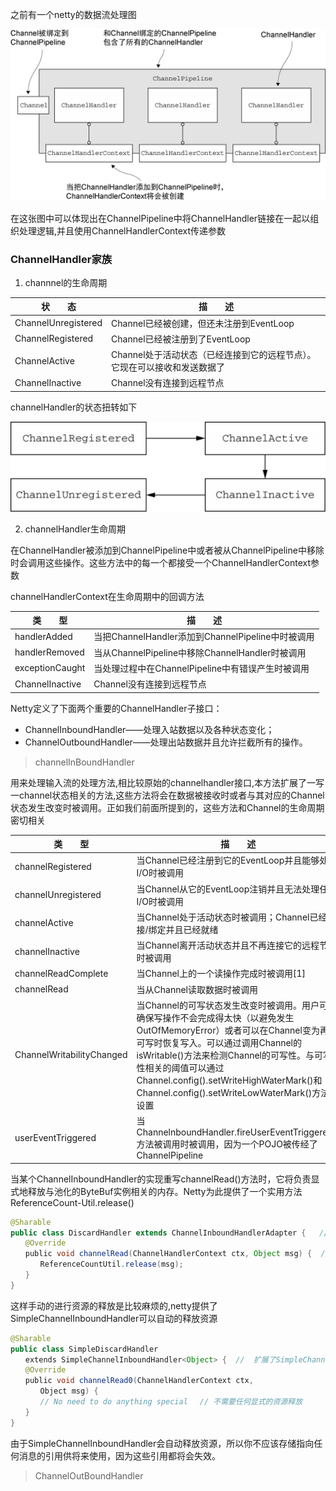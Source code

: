 
之前有一个netty的数据流处理图

![](/blogimg/netty/8.png)

在这张图中可以体现出在ChannelPipeline中将ChannelHandler链接在一起以组织处理逻辑,并且使用ChannelHandlerContext传递参数

### ChannelHandler家族

1. channnel的生命周期

|状　　态|描　　述|
|---|---|
|ChannelUnregistered|Channel已经被创建，但还未注册到EventLoop|
|ChannelRegistered|Channel已经被注册到了EventLoop|
|ChannelActive|Channel处于活动状态（已经连接到它的远程节点）。它现在可以接收和发送数据了|
|ChannelInactive|Channel没有连接到远程节点|

channelHandler的状态扭转如下

![](/blogimg/netty/9.png)

2. channelHandler生命周期

在ChannelHandler被添加到ChannelPipeline中或者被从ChannelPipeline中移除时会调用这些操作。这些方法中的每一个都接受一个ChannelHandlerContext参数

channelHandlerContext在生命周期中的回调方法

|类　　型|描　　述|
|---|---|
|handlerAdded|当把ChannelHandler添加到ChannelPipeline中时被调用|
|handlerRemoved|当从ChannelPipeline中移除ChannelHandler时被调用|
|exceptionCaught|当处理过程中在ChannelPipeline中有错误产生时被调用|
|ChannelInactive|Channel没有连接到远程节点|

Netty定义了下面两个重要的ChannelHandler子接口：

- ChannelInboundHandler——处理入站数据以及各种状态变化；
- ChannelOutboundHandler——处理出站数据并且允许拦截所有的操作。

> channelInBoundHandler

用来处理输入流的处理方法,相比较原始的channelhandler接口,本方法扩展了一写一channel状态相关的方法,这些方法将会在数据被接收时或者与其对应的Channel状态发生改变时被调用。正如我们前面所提到的，这些方法和Channel的生命周期密切相关

|类　　型|描　　述|
|----|----|
|channelRegistered|当Channel已经注册到它的EventLoop并且能够处理I/O时被调用|
|channelUnregistered|当Channel从它的EventLoop注销并且无法处理任何I/O时被调用|
|channelActive|当Channel处于活动状态时被调用；Channel已经连接/绑定并且已经就绪|
|channelInactive|当Channel离开活动状态并且不再连接它的远程节点时被调用|
|channelReadComplete|当Channel上的一个读操作完成时被调用[1]|
|channelRead|当从Channel读取数据时被调用|
|ChannelWritabilityChanged|当Channel的可写状态发生改变时被调用。用户可以确保写操作不会完成得太快（以避免发生OutOfMemoryError）或者可以在Channel变为再次可写时恢复写入。可以通过调用Channel的isWritable()方法来检测Channel的可写性。与可写性相关的阈值可以通过Channel.config().setWriteHighWaterMark()和Channel.config().setWriteLowWaterMark()方法来设置|
|userEventTriggered|当ChannelnboundHandler.fireUserEventTriggered()方法被调用时被调用，因为一个POJO被传经了ChannelPipeline|

当某个ChannelInboundHandler的实现重写channelRead()方法时，它将负责显式地释放与池化的ByteBuf实例相关的内存。Netty为此提供了一个实用方法ReferenceCount-Util.release()

```java
@Sharable
public class DiscardHandler extends ChannelInboundHandlerAdapter {   // 扩展了Channel-InboundHandler-Adapter
　　@Override
　　public void channelRead(ChannelHandlerContext ctx, Object msg) {  // 丢弃已接收的消息
　　　　ReferenceCountUtil.release(msg);　
　　}
}
```

这样手动的进行资源的释放是比较麻烦的,netty提供了SimpleChannelInboundHandler可以自动的释放资源

```java
@Sharable
public class SimpleDiscardHandler
　　extends SimpleChannelInboundHandler<Object> {  //  扩展了SimpleChannelInboundHandler
　　@Override
　　public void channelRead0(ChannelHandlerContext ctx,
　　　　Object msg) {
　　　　// No need to do anything special　 // 不需要任何显式的资源释放
　　}
}
```

由于SimpleChannelInboundHandler会自动释放资源，所以你不应该存储指向任何消息的引用供将来使用，因为这些引用都将会失效。

> ChannelOutBoundHandler